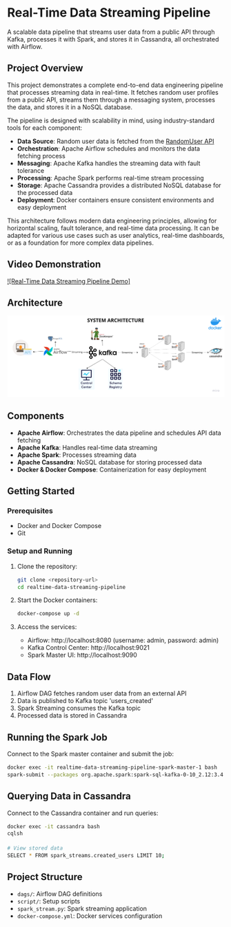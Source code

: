 # Real-Time Data Streaming Pipeline

A scalable data pipeline that streams user data from a public API through Kafka, processes it with Spark, and stores it in Cassandra, all orchestrated with Airflow.

## Project Overview

This project demonstrates a complete end-to-end data engineering pipeline that processes streaming data in real-time. It fetches random user profiles from a public API, streams them through a messaging system, processes the data, and stores it in a NoSQL database.

The pipeline is designed with scalability in mind, using industry-standard tools for each component:

- **Data Source**: Random user data is fetched from the [RandomUser API](https://randomuser.me/api/)
- **Orchestration**: Apache Airflow schedules and monitors the data fetching process
- **Messaging**: Apache Kafka handles the streaming data with fault tolerance
- **Processing**: Apache Spark performs real-time stream processing
- **Storage**: Apache Cassandra provides a distributed NoSQL database for the processed data
- **Deployment**: Docker containers ensure consistent environments and easy deployment

This architecture follows modern data engineering principles, allowing for horizontal scaling, fault tolerance, and real-time data processing. It can be adapted for various use cases such as user analytics, real-time dashboards, or as a foundation for more complex data pipelines.

## Video Demonstration

[![Real-Time Data Streaming Pipeline Demo]](https://drive.google.com/file/d/1xvgcvl4OhEiMhB2kPpeX6XaVq1rKPd75/view?usp=sharing)

## Architecture

![Architecture Diagram](architecture_diagram.png)

## Components

- **Apache Airflow**: Orchestrates the data pipeline and schedules API data fetching
- **Apache Kafka**: Handles real-time data streaming
- **Apache Spark**: Processes streaming data
- **Apache Cassandra**: NoSQL database for storing processed data
- **Docker & Docker Compose**: Containerization for easy deployment

## Getting Started

### Prerequisites

- Docker and Docker Compose
- Git

### Setup and Running

1. Clone the repository:
   ```bash
   git clone <repository-url>
   cd realtime-data-streaming-pipeline
   ```

2. Start the Docker containers:
   ```bash
   docker-compose up -d
   ```

3. Access the services:
   - Airflow: http://localhost:8080 (username: admin, password: admin)
   - Kafka Control Center: http://localhost:9021
   - Spark Master UI: http://localhost:9090

## Data Flow

1. Airflow DAG fetches random user data from an external API
2. Data is published to Kafka topic 'users_created'
3. Spark Streaming consumes the Kafka topic
4. Processed data is stored in Cassandra

## Running the Spark Job

Connect to the Spark master container and submit the job:

```bash
docker exec -it realtime-data-streaming-pipeline-spark-master-1 bash
spark-submit --packages org.apache.spark:spark-sql-kafka-0-10_2.12:3.4.1,com.datastax.spark:spark-cassandra-connector_2.12:3.4.1 /opt/bitnami/spark/spark_stream.py
```

## Querying Data in Cassandra

Connect to the Cassandra container and run queries:

```bash
docker exec -it cassandra bash
cqlsh

# View stored data
SELECT * FROM spark_streams.created_users LIMIT 10;
```

## Project Structure

- `dags/`: Airflow DAG definitions
- `script/`: Setup scripts
- `spark_stream.py`: Spark streaming application
- `docker-compose.yml`: Docker services configuration
